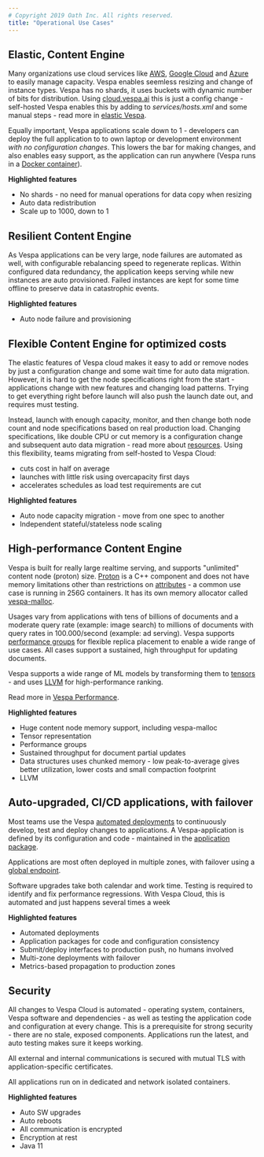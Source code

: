 ```yaml
---
# Copyright 2019 Oath Inc. All rights reserved.
title: "Operational Use Cases"
---
```



## Elastic, Content Engine
Many organizations use cloud services like [AWS](https://aws.amazon.com/),
[Google Cloud](https://cloud.google.com/) and [Azure](https://azure.microsoft.com/) to easily manage capacity.
Vespa enables seemless resizing and change of instance types.
Vespa has no shards, it uses buckets with dynamic number of bits for distribution.
Using [cloud.vespa.ai](/) this is just a config change -
self-hosted Vespa enables this by adding to _services/hosts.xml_ and some manual steps -
read more in [elastic Vespa](https://docs.vespa.ai/documentation/elastic-vespa.html).

Equally important, Vespa applications scale down to 1 - developers can deploy the full application to to own laptop or development environment _with no configuration changes_. This lowers the bar for making changes, and also enables easy support, as the application can run anywhere (Vespa runs in a [Docker container](https://www.docker.com/)).

**Highlighted features**
* No shards - no need for manual operations for data copy when resizing
* Auto data redistribution
* Scale up to 1000, down to 1


## Resilient Content Engine
As Vespa applications can be very large, node failures are automated as well,
with configurable rebalancing speed to regenerate replicas.
Within configured data redundancy, the application keeps serving while new instances are auto provisioned.
Failed instances are kept for some time offline to preserve data in catastrophic events.

**Highlighted features**
* Auto node failure and provisioning


## Flexible Content Engine for optimized costs
The elastic features of Vespa cloud makes it easy to add or remove nodes by just a configuration change and some wait time for auto data migration.
However, it is hard to get the node specifications right from the start -
applications change with new features and changing load patterns.
Trying to get everything right before launch will also push the launch date out,
and requires must testing.

Instead, launch with enough capacity, monitor, and then change both node count and node specifications
based on real production load.
Changing specifications, like double CPU or cut memory is a configuration change and subsequent auto data migration - read more about [resources](/reference/services-hosted#resources).
Using this flexibility, teams migrating from self-hosted to Vespa Cloud:
* cuts cost in half on average
* launches with little risk using overcapacity first days
* accelerates schedules as load test requirements are cut

**Highlighted features**
* Auto node capacity migration - move from one spec to another
* Independent stateful/stateless node scaling


## High-performance Content Engine
Vespa is built for really large realtime serving, and supports "unlimited" content node (proton) size.
[Proton](https://docs.vespa.ai/documentation/proton.html)  is a C++ component and does not have memory limitations other than restrictions on
[attributes](https://docs.vespa.ai/documentation/attributes.html) - a common use case is running in 256G containers.
It has its own memory allocator called [vespa-malloc](https://github.com/vespa-engine/vespa/tree/master/vespamalloc).

Usages vary from applications with tens of billions of documents and a moderate query rate (example: image search)
to millions of documents with query rates in 100.000/second (example: ad serving).
Vespa supports [performance groups](https://docs.vespa.ai/documentation/elastic-vespa.html#grouped-distribution)
for flexible replica placement to enable a wide range of use cases.
All cases support a sustained, high throughput for updating documents.

Vespa supports a wide range of ML models by transforming them to [tensors](https://docs.vespa.ai/documentation/tensor-intro.html) -
and uses [LLVM](https://llvm.org) for high-performance ranking.

Read more in [Vespa Performance](https://docs.vespa.ai/documentation/performance/).

**Highlighted features**
* Huge content node memory support, including vespa-malloc
* Tensor representation
* Performance groups
* Sustained throughput for document partial updates
* Data structures uses chunked memory - low peak-to-average gives better utilization, lower costs and small compaction footprint
* LLVM


## Auto-upgraded, CI/CD applications, with failover
Most teams use the Vespa [automated deployments](/automated-deployments)
to continuously develop, test and deploy changes to applications.
A Vespa-application is defined by its configuration and code -
maintained in the [application package](https://docs.vespa.ai/documentation/cloudconfig/application-packages.html).

Applications are most often deployed in multiple zones,
with failover using a [global endpoint](/reference/deployment#endpoint).

Software upgrades take both calendar and work time.
Testing is required to identify and fix performance regressions.
With Vespa Cloud, this is automated and just happens several times a week

**Highlighted features**
* Automated deployments
* Application packages for code and configuration consistency
* Submit/deploy interfaces to production push, no humans involved
* Multi-zone deployments with failover
* Metrics-based propagation to production zones


<!--
ToDo: BCP as a separate section here later
-->


## Security
All changes to Vespa Cloud is automated - 
operating system, containers, Vespa software and dependencies - 
as well as testing the application code and configuration at every change.
This is a prerequisite for strong security - there are no stale, exposed components.
Applications run the latest, and auto testing makes sure it keeps working.

All external and internal communications is secured with mutual TLS with application-specific certificates.

All applications run on in dedicated and network isolated containers.

**Highlighted features**
* Auto SW upgrades
* Auto reboots
* All communication is encrypted
* Encryption at rest
* Java 11

